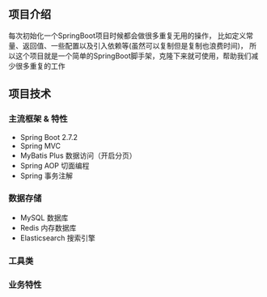 ## 项目介绍
每次初始化一个SpringBoot项目时候都会做很多重复无用的操作，
比如定义常量、返回值、一些配置以及引入依赖等(虽然可以复制但是复制也浪费时间)，
所以这个项目就是一个简单的SpringBoot脚手架，克隆下来就可使用，帮助我们减少很多重复的工作

## 项目技术

### 主流框架 & 特性

- Spring Boot 2.7.2
- Spring MVC
- MyBatis Plus 数据访问（开启分页）
- Spring AOP 切面编程
- Spring 事务注解

### 数据存储

- MySQL 数据库
- Redis 内存数据库
- Elasticsearch 搜索引擎

### 工具类

### 业务特性
